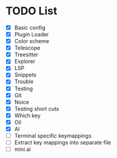# TODO List

- [x] Basic config
- [x] Plugin Loader
- [x] Color scheme
- [x] Telescope
- [x] Treesitter
- [x] Explorer
- [x] LSP
- [x] Snippets
- [x] Trouble
- [x] Testing
- [x] Git
- [x] Noice
- [x] Testing short cuts
- [x] Which key
- [x] Oil
- [x] AI
- [ ] Terminal specific keymappings
- [ ] Extract key mappings into separate file
- [ ] mini.ai

